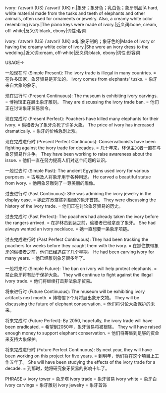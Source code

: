 ivory: /ˈaɪvəri/ (US) /ˈaɪvəri/ (UK)
n.|象牙；象牙色；乳白色；象牙制品|A hard, white material made from the tusks and teeth of elephants and other animals, often used for ornaments or jewelry. Also, a creamy white color resembling ivory.|The piano keys were made of ivory.|近义词:bone, cream, off-white|反义词:black, ebony|词性:名词

ivory: /ˈaɪvəri/ (US) /ˈaɪvəri/ (UK)
adj.|象牙制的；象牙色的|Made of ivory or having the creamy white color of ivory.|She wore an ivory dress to the wedding.|近义词:cream, off-white|反义词:black, ebony|词性:形容词


USAGE->

一般现在时 (Simple Present):
The ivory trade is illegal in many countries. = 在许多国家，象牙贸易是非法的。
Ivory comes from elephants' tusks. = 象牙来自大象的象牙。

现在进行时 (Present Continuous):
The museum is exhibiting ivory carvings. = 博物馆正在展出象牙雕刻。
They are discussing the ivory trade ban. = 他们正在讨论象牙贸易禁令。

现在完成时 (Present Perfect):
Poachers have killed many elephants for their ivory. = 偷猎者为了象牙杀死了许多大象。
The price of ivory has increased dramatically. = 象牙的价格急剧上涨。


现在完成进行时 (Present Perfect Continuous):
Conservationists have been fighting against the ivory trade for decades. =  几十年来，环保主义者一直在与象牙贸易作斗争。
They have been working to raise awareness about the issue. = 他们一直在努力提高人们对这个问题的认识。

一般过去时 (Simple Past):
The ancient Egyptians used ivory for various purposes. = 古埃及人将象牙用于各种用途。
He carved a beautiful statue from ivory. = 他用象牙雕刻了一尊美丽的雕像。


过去进行时 (Past Continuous):
She was admiring the ivory jewelry in the display case. = 她正在欣赏陈列柜里的象牙首饰。
They were discussing the history of the ivory trade. = 他们正在讨论象牙贸易的历史。

过去完成时 (Past Perfect):
The poachers had already taken the ivory before the rangers arrived. = 在护林员到达之前，偷猎者已经拿走了象牙。
She had always wanted an ivory necklace. = 她一直想要一条象牙项链。


过去完成进行时 (Past Perfect Continuous):
They had been tracking the poachers for weeks before they caught them with the ivory. = 在抓住携带象牙的偷猎者之前，他们已经追踪了几个星期。
He had been carving ivory for many years. = 他已经雕刻象牙很多年了。

一般将来时 (Simple Future):
The ban on ivory will help protect elephants. = 禁止象牙将有助于保护大象。
They will continue to fight against the illegal ivory trade. = 他们将继续打击非法象牙贸易。


将来进行时 (Future Continuous):
The museum will be exhibiting ivory artifacts next month. = 博物馆下个月将展出象牙文物。
They will be discussing the future of elephant conservation. = 他们将讨论大象保护的未来。

将来完成时 (Future Perfect):
By 2050, hopefully, the ivory trade will have been eradicated. = 希望到2050年，象牙贸易将被根除。
They will have raised enough money to support elephant conservation. = 他们将筹集到足够的资金来支持大象保护。


将来完成进行时 (Future Perfect Continuous):
By next year, they will have been working on this project for five years. = 到明年，他们将在这个项目上工作五年了。
She will have been studying the effects of the ivory trade for a decade. = 到那时，她将研究象牙贸易的影响十年了。



PHRASE->
ivory tower = 象牙塔
ivory trade = 象牙贸易
ivory white = 象牙白
ivory carvings = 象牙雕刻
ivory jewelry = 象牙首饰
